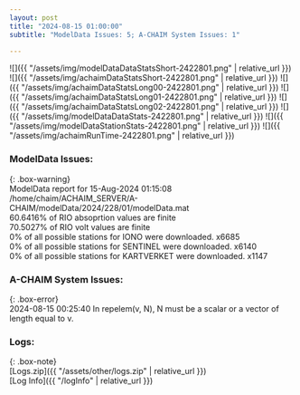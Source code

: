 ```yaml
---
layout: post
title: "2024-08-15 01:00:00"
subtitle: "ModelData Issues: 5; A-CHAIM System Issues: 1"

---
```


![]({{ "/assets/img/modelDataDataStatsShort-2422801.png" | relative_url }})
![]({{ "/assets/img/achaimDataStatsShort-2422801.png" | relative_url }})
![]({{ "/assets/img/achaimDataStatsLong00-2422801.png" | relative_url }})
![]({{ "/assets/img/achaimDataStatsLong01-2422801.png" | relative_url }})
![]({{ "/assets/img/achaimDataStatsLong02-2422801.png" | relative_url }})
![]({{ "/assets/img/modelDataDataStats-2422801.png" | relative_url }})
![]({{ "/assets/img/modelDataStationStats-2422801.png" | relative_url }})
![]({{ "/assets/img/achaimRunTime-2422801.png" | relative_url }})


### ModelData Issues:  
  
{: .box-warning}  
 ModelData report for 15-Aug-2024 01:15:08   
 /home/chaim/ACHAIM_SERVER/A-CHAIM/modelData/2024/228/01/modelData.mat   
 60.6416% of RIO absoprtion values are finite   
 70.5027% of RIO volt values are finite   
 0% of all possible stations for IONO were downloaded. x6685   
 0% of all possible stations for SENTINEL were downloaded. x6140   
 0% of all possible stations for KARTVERKET were downloaded. x1147   
  
### A-CHAIM System Issues:  
  
{: .box-error}  
2024-08-15 00:25:40 In repelem(v, N), N must be a scalar or a vector of length equal to v.  

### Logs:  
  
{: .box-note}  
[Logs.zip]({{ "/assets/other/logs.zip" | relative_url }})  
[Log Info]({{ "/logInfo" | relative_url }})  
